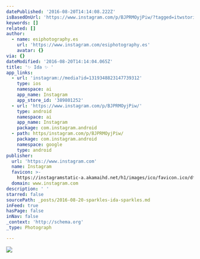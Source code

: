 ```yaml
---
datePublished: '2016-08-20T14:14:08.222Z'
isBasedOnUrl: 'https://www.instagram.com/p/BJPRMOyjPiw/?tagged=itwstories'
keywords: []
related: []
author:
  - name: esiphotography.es
    url: 'https://www.instagram.com/esiphotography.es'
    avatar: {}
via: {}
dateModified: '2016-08-20T14:14:04.065Z'
title: '✨ Ida ✨ '
app_links:
  - url: 'instagram://media?id=1319348823147739312'
    type: ios
    namespace: ai
    app_name: Instagram
    app_store_id: '389801252'
  - url: 'https://www.instagram.com/p/BJPRMOyjPiw/'
    type: android
    namespace: ai
    app_name: Instagram
    package: com.instagram.android
  - path: https/instagram.com/p/BJPRMOyjPiw/
    package: com.instagram.android
    namespace: google
    type: android
publisher:
  url: 'https://www.instagram.com'
  name: Instagram
  favicon: >-
    https://instagramstatic-a.akamaihd.net/h1/images/ico/favicon.ico/dfa85bb1fd63.ico
  domain: www.instagram.com
description: ' '
starred: false
sourcePath: _posts/2016-08-20-sparkles-ida-sparkles.md
inFeed: true
hasPage: false
inNav: false
_context: 'http://schema.org'
_type: Photograph

---
```

![ ](https://imgflo.herokuapp.com/graph/vahj1ThiexotieMo/51653d8beefeae94be59e10664d97ed4/croprotate.jpg?cropheight=441&cropwidth=640&degrees=0&input=https%3A%2F%2Fscontent.cdninstagram.com%2Ft51.2885-15%2Fs640x640%2Fsh0.08%2Fe35%2F14063686_1127936450595787_476320734_n.jpg%3Fig_cache_key%3DMTMxOTM0ODgyMzE0NzczOTMxMg%253D%253D.2&x=0&y=104)